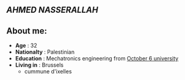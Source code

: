 ## _AHMED NASSERALLAH_
 
## About me: 
- **Age** : 32 
- **Nationalty** : Palestinian
- **Education** : Mechatronics engineering from [October 6 university](https://o6u.edu.eg/default.aspx?id=70) 
- **Living in** : Brussels
  - cummune d'ixelles
